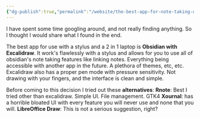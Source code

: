 ```yaml
---
{"dg-publish":true,"permalink":"/website/the-best-app-for-note-taking-on-a-linux-tablet-is/"}
---
```



I have spent some time googling around, and not really finding anything. So I thought I would share what I found in the end.

The best app for use with a stylus and a 2 in 1 laptop is **Obsidian with Excalidraw**.
It work's flawlessly with a stylus and allows for you to use all of obsidian's note taking features like linking notes. Everything being accessible with another app in the future. A plethora of themes, etc, etc. Excalidraw also has a proper pen mode with pressure sensitivity. Not drawing with your fingers, and the interface is clean and simple.

Before coming to this decision I tried out these **alternatives**:
	**Rnote**: Best I tried other than excalidraw. Simple UI. File management. GTK4
	**Xournal**: has a horrible bloated UI with every feature you will never use and none that you will.
	**LibreOffice Draw**: This is not a serious suggestion, right?
